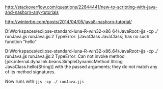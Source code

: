 

http://stackoverflow.com/questions/22644441/new-to-scripting-with-java-and-nashorn-any-tutorials

http://winterbe.com/posts/2014/04/05/java8-nashorn-tutorial/


D:\Workspaces\eclipse-standard-luna-R-win32-x86_64\JavaRoot>jjs -cp ./ runJava.jjs
runJava.jjs:2 TypeError: [JavaClass JavaClass] has no such function "hello"

D:\Workspaces\eclipse-standard-luna-R-win32-x86_64\JavaRoot>jjs -cp ./ runJava.jjs
runJava.jjs:2 TypeError: Can not invoke method [jdk.internal.dynalink.beans.SimpleDynamicMethod String JavaClass.hello(String)] with the passed arguments; they do not match any of its method signatures.

Now runs with `jjs -cp ./ runJava.jjs`